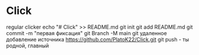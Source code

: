 # Click
regular clicker
echo "# Click" >> README.md 
git init 
git add README.md 
git commit -m "первая фиксация" 
git Branch -M main 
git удаленное добавление источника https://github.com/PlatoK22/Click.git
 git push - ты родной, главный
